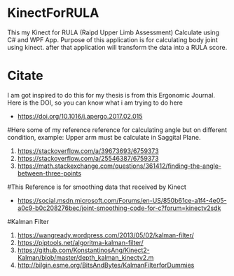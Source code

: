 # KinectForRULA
This my Kinect for RULA (Raipd Upper Limb Assessment) Calculate using C# and WPF App.
Purpose of this application is for calculating body joint using kinect. after that application will transform the data into a RULA score.

# Citate
I am got inspired to do this for my thesis is from this Ergonomic Journal. Here is the DOI, so you can know what i am trying to do here
 - https://doi.org/10.1016/j.apergo.2017.02.015

#Here some of my reference
reference for calculating angle but on different condition, example: Upper arm must be calculate in Saggital Plane.
1. https://stackoverflow.com/a/39673693/6759373
2. https://stackoverflow.com/a/25546387/6759373
3. https://math.stackexchange.com/questions/361412/finding-the-angle-between-three-points

#This Reference is for smoothing data that received by Kinect 
- https://social.msdn.microsoft.com/Forums/en-US/850b61ce-a1f4-4e05-a0c9-b0c208276bec/joint-smoothing-code-for-c?forum=kinectv2sdk

#Kalman Filter
1. https://wangready.wordpress.com/2013/05/02/kalman-filter/
2. https://piptools.net/algoritma-kalman-filter/
3. https://github.com/KonstantinosAng/Kinect2-Kalman/blob/master/depth_kalman_kinectv2.m
4. http://bilgin.esme.org/BitsAndBytes/KalmanFilterforDummies

